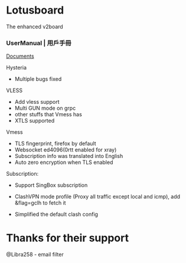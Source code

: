 # Lotusboard

The enhanced v2board

### UserManual | 用戶手冊

[Documents](https://lotusnetwork.github.io)

Hysteria
 - Multiple bugs fixed

VLESS
 - Add vless support
 - Multi GUN mode on grpc
 - other stuffs that Vmess has
 - XTLS supported

Vmess 
 - TLS fingerprint, firefox by default
 - Websocket ed4096(0rtt enabled for xray)
 - Subscription info was translated into English
 - Auto zero encryption when TLS enabled
 

Subscription:

 - Support SingBox subscription

 - ClashVPN mode profile (Proxy all traffic except local and icmp), add &flag=gclh to fetch it

 - Simplified the default clash config

# Thanks for their support

@Libra258 - email filter